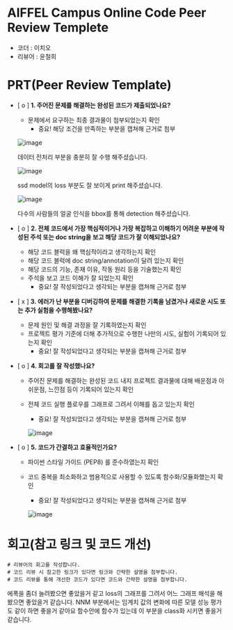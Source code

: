 # AIFFEL Campus Online Code Peer Review Templete
- 코더 : 이치오
- 리뷰어 : 윤철희


# PRT(Peer Review Template)
- [ o ]  **1. 주어진 문제를 해결하는 완성된 코드가 제출되었나요?**
    - 문제에서 요구하는 최종 결과물이 첨부되었는지 확인
        - 중요! 해당 조건을 만족하는 부분을 캡쳐해 근거로 첨부

    ![image](https://github.com/user-attachments/assets/3d1c6c78-5abf-47c9-ade8-7c35e1e23a09)

    데이터 전처리 부분을 충분히 잘 수행 해주셨습니다.

    ![image](https://github.com/user-attachments/assets/8f948e1c-0626-4d68-a644-344a1624b7c3)

    ssd model의 loss 부분도 잘 보이게 print 해주셨습니다.

    ![image](https://github.com/user-attachments/assets/06011c8a-6712-435b-bec5-7fdb0574b66c)

    다수의 사람들의 얼굴 인식을 bbox를 통해 detection 해주셨습니다. 

    
- [ o ]  **2. 전체 코드에서 가장 핵심적이거나 가장 복잡하고 이해하기 어려운 부분에 작성된 
주석 또는 doc string을 보고 해당 코드가 잘 이해되었나요?**
    - 해당 코드 블럭을 왜 핵심적이라고 생각하는지 확인
    - 해당 코드 블럭에 doc string/annotation이 달려 있는지 확인
    - 해당 코드의 기능, 존재 이유, 작동 원리 등을 기술했는지 확인
    - 주석을 보고 코드 이해가 잘 되었는지 확인
        - 중요! 잘 작성되었다고 생각되는 부분을 캡쳐해 근거로 첨부
        
- [ x ]  **3. 에러가 난 부분을 디버깅하여 문제를 해결한 기록을 남겼거나
새로운 시도 또는 추가 실험을 수행해봤나요?**
    - 문제 원인 및 해결 과정을 잘 기록하였는지 확인
    - 프로젝트 평가 기준에 더해 추가적으로 수행한 나만의 시도, 
    실험이 기록되어 있는지 확인
        - 중요! 잘 작성되었다고 생각되는 부분을 캡쳐해 근거로 첨부
     
          
        
- [ o ]  **4. 회고를 잘 작성했나요?**
    - 주어진 문제를 해결하는 완성된 코드 내지 프로젝트 결과물에 대해
    배운점과 아쉬운점, 느낀점 등이 기록되어 있는지 확인
    - 전체 코드 실행 플로우를 그래프로 그려서 이해를 돕고 있는지 확인
        - 중요! 잘 작성되었다고 생각되는 부분을 캡쳐해 근거로 첨부

        ![image](https://github.com/user-attachments/assets/acb1f149-0f5a-43c3-9ffb-7bd08e0d2df3)

- [ o ]  **5. 코드가 간결하고 효율적인가요?**
    - 파이썬 스타일 가이드 (PEP8) 를 준수하였는지 확인
    - 코드 중복을 최소화하고 범용적으로 사용할 수 있도록 함수화/모듈화했는지 확인
        - 중요! 잘 작성되었다고 생각되는 부분을 캡쳐해 근거로 첨부
        
        ![image](https://github.com/user-attachments/assets/7cc92956-4afa-4b7b-94ad-b64257359c43)


# 회고(참고 링크 및 코드 개선)
```
# 리뷰어의 회고를 작성합니다.
# 코드 리뷰 시 참고한 링크가 있다면 링크와 간략한 설명을 첨부합니다.
# 코드 리뷰를 통해 개선한 코드가 있다면 코드와 간략한 설명을 첨부합니다.
```
에폭을 좀더 늘려봤으면 좋았을거 같고 loss의 그래프를 그려서 어느 그래프 해석을 해봤으면 좋았을거 같습니다. NNM 부분에서는 임계치 값의 변화에 따른 모델 성능 평가도 같이 하면 좋을거 같아요 
함수안에 함수가 있는데 이 부분을 class화 시키면 좋을거 같습니다.
